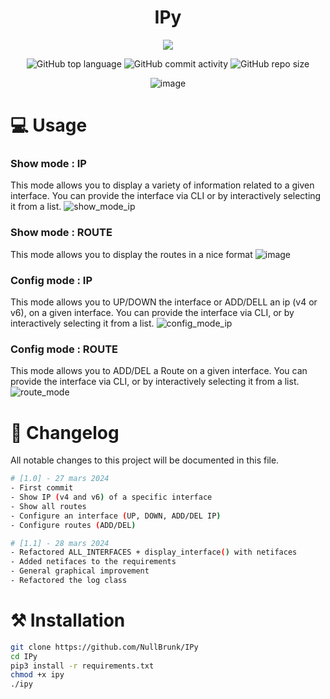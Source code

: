 <div align="center">

# IPy 
<img src="https://readme-typing-svg.demolab.com?font=Iosevka+Nerd+Font&weight=900&pause=1000&color=6791C9&background=0C0E0F00&center=true&vCenter=true&width=700&lines=A+python+GNU%2FLinux+networking+configuration+tool">
<br/>  
  
![GitHub top language](https://img.shields.io/github/languages/top/NullBrunk/IPy?style=for-the-badge)
![GitHub commit activity](https://img.shields.io/github/commit-activity/m/NullBrunk/IPy?style=for-the-badge)
![GitHub repo size](https://img.shields.io/github/repo-size/NullBrunk/IPy?style=for-the-badge)

![image](https://github.com/NullBrunk/IPy/assets/125673909/b7a577a4-76fb-485d-a33e-7e31c3642f6e)


</div>

# 💻 Usage 

### Show mode : IP
This mode allows you to display a variety of information related to a given interface. You can provide the interface via CLI or by interactively selecting it from a list.
![show_mode_ip](https://github.com/NullBrunk/IPy/assets/125673909/5da86a4c-cdb0-414c-8aa6-d873ca4e5cde)

### Show mode : ROUTE
This mode allows you to display the routes in a nice format
![image](https://github.com/NullBrunk/IPy/assets/125673909/ce1d2c97-02ec-4780-a132-d9c23efc34c2)


### Config mode : IP
This mode allows you to UP/DOWN the interface or ADD/DELL an ip (v4 or v6), on a given interface. You can provide the interface via CLI, or by interactively selecting it from a list.
![config_mode_ip](https://github.com/NullBrunk/IPy/assets/125673909/940bca59-5797-4fc9-a9c2-1843a10ba855)


### Config mode : ROUTE
This mode allows you to ADD/DEL a Route on a given interface. You can provide the interface via CLI, or by interactively selecting it from a list.
![route_mode](https://github.com/NullBrunk/IPy/assets/125673909/9ff3bd4b-42d8-4efc-a0c4-b5a4f1b976ea)


# 📖 Changelog

All notable changes to this project will be documented in this file.

```bash
# [1.0] - 27 mars 2024
- First commit
- Show IP (v4 and v6) of a specific interface
- Show all routes
- Configure an interface (UP, DOWN, ADD/DEL IP)
- Configure routes (ADD/DEL)

# [1.1] - 28 mars 2024
- Refactored ALL_INTERFACES + display_interface() with netifaces
- Added netifaces to the requirements
- General graphical improvement
- Refactored the log class
```
 
# ⚒️ Installation
```bash
git clone https://github.com/NullBrunk/IPy
cd IPy
pip3 install -r requirements.txt
chmod +x ipy
./ipy
```

